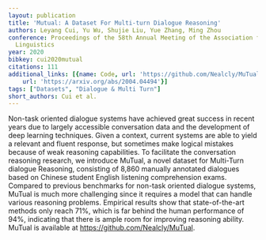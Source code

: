 ```yaml
---
layout: publication
title: 'Mutual: A Dataset For Multi-turn Dialogue Reasoning'
authors: Leyang Cui, Yu Wu, Shujie Liu, Yue Zhang, Ming Zhou
conference: Proceedings of the 58th Annual Meeting of the Association for Computational
  Linguistics
year: 2020
bibkey: cui2020mutual
citations: 111
additional_links: [{name: Code, url: 'https://github.com/Nealcly/MuTual'}, {name: Paper,
    url: 'https://arxiv.org/abs/2004.04494'}]
tags: ["Datasets", "Dialogue & Multi Turn"]
short_authors: Cui et al.
---
```

Non-task oriented dialogue systems have achieved great success in recent
years due to largely accessible conversation data and the development of deep
learning techniques. Given a context, current systems are able to yield a
relevant and fluent response, but sometimes make logical mistakes because of
weak reasoning capabilities. To facilitate the conversation reasoning research,
we introduce MuTual, a novel dataset for Multi-Turn dialogue Reasoning,
consisting of 8,860 manually annotated dialogues based on Chinese student
English listening comprehension exams. Compared to previous benchmarks for
non-task oriented dialogue systems, MuTual is much more challenging since it
requires a model that can handle various reasoning problems. Empirical results
show that state-of-the-art methods only reach 71%, which is far behind the
human performance of 94%, indicating that there is ample room for improving
reasoning ability. MuTual is available at https://github.com/Nealcly/MuTual.